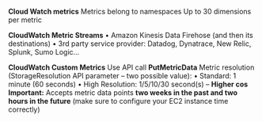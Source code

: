 **Cloud Watch metrics**
Metrics belong to namespaces
Up to 30 dimensions per metric

**CloudWatch Metric Streams**
• Amazon Kinesis Data Firehose (and then its destinations)
• 3rd party service provider: Datadog, Dynatrace, New Relic, Splunk, Sumo Logic…

**CloudWatch Custom Metrics**
Use API call **PutMetricData**
Metric resolution (StorageResolution API parameter – two possible value):
• Standard: 1 minute (60 seconds)
• High Resolution: 1/5/10/30 second(s) – **Higher cos**
**Important:** Accepts metric data points **two weeks in the past and two hours in the future** (make sure to configure your EC2 instance time correctly)
